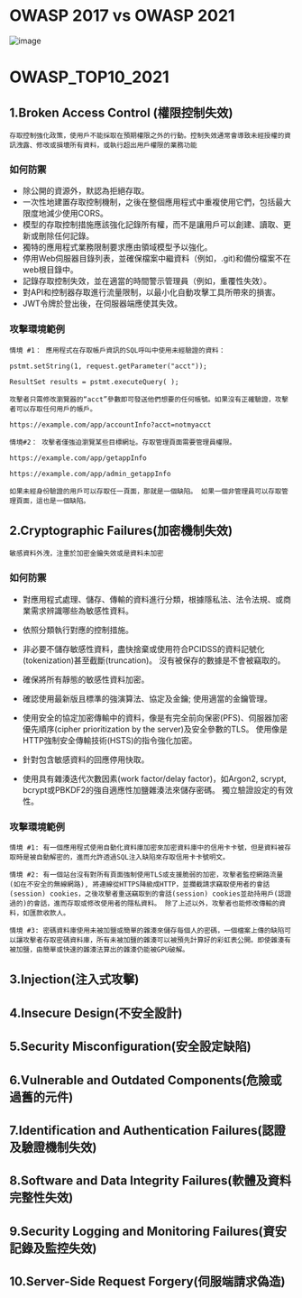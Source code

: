 # OWASP 2017 vs OWASP 2021

![image](https://user-images.githubusercontent.com/55253641/177089994-f1425eb4-ad70-4127-a8ef-82a24cb0c586.png)


# OWASP_TOP10_2021
## 1.Broken Access Control (權限控制失效)
```
存取控制強化政策，使用戶不能採取在預期權限之外的行動。控制失效通常會導致未經授權的資訊洩露、修改或損壞所有資料，或執行超出用戶權限的業務功能
```
### 如何防禦

- 除公開的資源外，默認為拒絕存取。
- 一次性地建置存取控制機制，之後在整個應用程式中重複使用它們，包括最大限度地減少使用CORS。
- 模型的存取控制措施應該強化記錄所有權，而不是讓用戶可以創建、讀取、更新或刪除任何記錄。
- 獨特的應用程式業務限制要求應由領域模型予以強化。
- 停用Web伺服器目錄列表，並確保檔案中繼資料（例如，.git)和備份檔案不在web根目錄中。
- 記錄存取控制失效，並在適當的時間警示管理員（例如，重覆性失效）。
- 對API和控制器存取進行流量限制，以最小化自動攻擊工具所帶來的損害。
- JWT令牌於登出後，在伺服器端應使其失效。

### 攻擊環境範例
```
情境 #1： 應用程式在存取帳戶資訊的SQL呼叫中使用未經驗證的資料：

pstmt.setString(1, request.getParameter("acct"));

ResultSet results = pstmt.executeQuery( );

攻擊者只需修改瀏覽器的“acct”參數即可發送他們想要的任何帳號。如果沒有正確驗證，攻擊者可以存取任何用戶的帳戶。

https://example.com/app/accountInfo?acct=notmyacct

情境#2： 攻擊者僅強迫瀏覽某些目標網址。存取管理頁面需要管理員權限。

https://example.com/app/getappInfo

https://example.com/app/admin_getappInfo

如果未經身份驗證的用戶可以存取任一頁面，那就是一個缺陷。 如果一個非管理員可以存取管理頁面，這也是一個缺陷。
```
## 2.Cryptographic Failures(加密機制失效)
```
敏感資料外洩，注重於加密金鑰失效或是資料未加密
```

### 如何防禦
- 對應用程式處理、儲存、傳輸的資料進行分類，根據隱私法、法令法規、或商業需求辨識哪些為敏感性資料。
- 依照分類執行對應的控制措施。
- 非必要不儲存敏感性資料，盡快捨棄或使用符合PCIDSS的資料記號化(tokenization)甚至截斷(truncation)。 沒有被保存的數據是不會被竊取的。
- 確保將所有靜態的敏感性資料加密。
- 確認使用最新版且標準的強演算法、協定及金鑰; 使用適當的金鑰管理。
- 使用安全的協定加密傳輸中的資料，像是有完全前向保密(PFS)、伺服器加密優先順序(cipher prioritization by the server)及安全參數的TLS。 
使用像是HTTP強制安全傳輸技術(HSTS)的指令強化加密。

- 針對包含敏感資料的回應停用快取。
- 使用具有雜湊迭代次數因素(work factor/delay factor)，如Argon2, scrypt, bcrypt或PBKDF2的強自適應性加鹽雜湊法來儲存密碼。
獨立驗證設定的有效性。

### 攻擊環境範例
```
情境 #1: 有一個應用程式使用自動化資料庫加密來加密資料庫中的信用卡卡號，但是資料被存取時是被自動解密的，進而允許透過SQL注入缺陷來存取信用卡卡號明文。

情境 #2: 有一個站台沒有對所有頁面強制使用TLS或支援脆弱的加密，攻擊者監控網路流量(如在不安全的無線網路), 將連線從HTTPS降級成HTTP，並攔截請求竊取使用者的會話(session) cookies，之後攻擊者重送竊取到的會話(session) cookies並劫持用戶(認證過的)的會話，進而存取或修改使用者的隱私資料。 除了上述以外，攻擊者也能修改傳輸的資料，如匯款收款人。

情境 #3: 密碼資料庫使用未被加鹽或簡單的雜湊來儲存每個人的密碼，一個檔案上傳的缺陷可以讓攻擊者存取密碼資料庫，所有未被加鹽的雜湊可以被預先計算好的彩虹表公開。即使雜湊有被加鹽，由簡單或快速的雜湊法算出的雜湊仍能被GPU破解。
```
## 3.Injection(注入式攻擊)
## 4.Insecure Design(不安全設計)
## 5.Security Misconfiguration(安全設定缺陷)
## 6.Vulnerable and Outdated Components(危險或過舊的元件)
## 7.Identification and Authentication Failures(認證及驗證機制失效)
## 8.Software and Data Integrity Failures(軟體及資料完整性失效)
## 9.Security Logging and Monitoring Failures(資安記錄及監控失效)
## 10.Server-Side Request Forgery(伺服端請求偽造)
